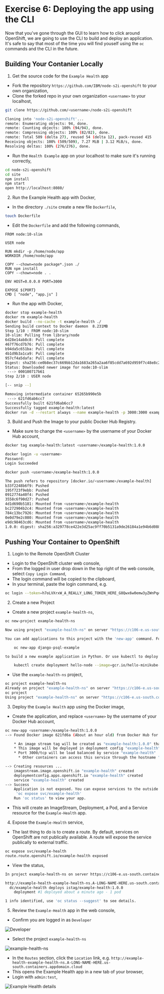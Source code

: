 # Exercise 6: Deploying the app using the CLI

Now that you've gone through the GUI to learn how to click around OpenShift,
we are going to use the CLI to build and deploy an application. It's safe to
say that most of the time you will find youself using the `oc` commands and the CLI in the future.

## Building Your Contanier Locally

1. Get the source code for the `Example Health` app
  * Fork the repository `https://github.com/IBM/node-s2i-openshift` to your own organization,
  * Clone the forked repo in your own organization `<username>` to your localhost,

```bash
git clone https://github.com/<username>/node-s2i-openshift

Cloning into 'node-s2i-openshift'...
remote: Enumerating objects: 94, done.
remote: Counting objects: 100% (94/94), done.
remote: Compressing objects: 100% (82/82), done.
remote: Total 509 (delta 27), reused 54 (delta 12), pack-reused 415
Receiving objects: 100% (509/509), 7.27 MiB | 3.12 MiB/s, done.
Resolving deltas: 100% (276/276), done.
```

* Run the `Health Example` app on your localhost to make sure it's running correctly,

```bash
cd node-s2i-openshift
cd site
npm install
npm start
open http://localhost:8080/
```

2. Run the Example Health app with Docker,

  * In the directory `./site` create a new file `Dockerfile`,

```bash
touch Dockerfile
```

  * Edit the `Dockerfile` and add the following commands,

```console
FROM node:10-slim

USER node

RUN mkdir -p /home/node/app
WORKDIR /home/node/app

COPY --chown=node package*.json ./
RUN npm install
COPY --chown=node . .

ENV HOST=0.0.0.0 PORT=3000

EXPOSE ${PORT}
CMD [ "node", "app.js" ]
```

  * Run the app with Docker,

```bash
docker stop example-health
docker rm example-health
docker build --no-cache -t example-health ./
Sending build context to Docker daemon  8.231MB
Step 1/10 : FROM node:10-slim
10-slim: Pulling from library/node
6d28e14ab8c8: Pull complete
467f76cd7b76: Pull complete
b94da5c651ba: Pull complete
4b1d9b3a1ca9: Pull complete
957cf4a5dafa: Pull complete
Digest: sha256:ce0b8ec37c669bb12da1683a265a2aa6f85cdd7a692d959f7c48e8c26cc37585
Status: Downloaded newer image for node:10-slim
 ---> 000100717b61
Step 2/10 : USER node

[-- snip --]

Removing intermediate container 65265b990e5b
 ---> 621fd6ab6cc7
Successfully built 621fd6ab6cc7
Successfully tagged example-health:latest
docker run -d --restart always --name example-health -p 3000:3000 example-health
```

3. Build and Push the Image to your public Docker Hub Registry.

  * Make sure to change the `<username>` by the username of your Docker Hub account,

```bash
docker tag example-health:latest <username>/example-health:1.0.0
```

```bash
docker login -u <username>
Password:
Login Succeeded
```

```bash
docker push <username>/example-health:1.0.0

The push refers to repository [docker.io/<username>/example-health]
b33f2248b6f9: Pushed
195f723f9ebb: Pushed
0912774a40f4: Pushed
3558c6f90d27: Pushed
4d1d690b5181: Mounted from <username>/example-health
bc272904b2c4: Mounted from <username>/example-health
784c13bc7926: Mounted from <username>/example-health
0e0d79e2c080: Mounted from <username>/example-health
e9dc98463cd6: Mounted from <username>/example-health
1.0.0: digest: sha256:a329778ce422e3d25ac9ff70b5131a9de26184a1e94b6d08844ea4f361519fd7 size: 2205
```

## Pushing Your Container to OpenShift

1. Login to the Remote OpenShift Cluster
  * Login to the OpenShift cluster web console,
  * From the logged in user drop down in the top right of the web console, select `Copy Login Command`,
  * The login command will be copied to the clipboard,
  * In your terminal, paste the login command, e.g.

```bash
oc login --token=h7oLVXrxW_A_REALLY_LONG_TOKEN_HERE_G8Qwx6w0emw3yZWnPqA0 --server=https://c106-e.us-south.containers.cloud.ibm.com:30260
```

2. Create a new Project

  * Create a new project `example-health-ns`,

```bash
oc new-project example-health-ns

Now using project "example-health-ns" on server "https://c106-e.us-south.containers.cloud.ibm.com:30260".

You can add applications to this project with the 'new-app' command. For example, try:

    oc new-app django-psql-example

to build a new example application in Python. Or use kubectl to deploy a simple Kubernetes application:

    kubectl create deployment hello-node --image=gcr.io/hello-minikube-zero-install/hello-node
```

  * Use the `example-health-ns` project,

```bash
oc project example-health-ns
Already on project "example-health-ns" on server "https://c106-e.us-south.containers.cloud.ibm.com:30260".
oc project
Using project "example-health-ns" on server "https://c106-e.us-south.containers.cloud.ibm.com:30260".n
```

3. Deploy the `Example Health` app using the Docker image,
  * Create the application, and replace `<username>` by the username of your Docker Hub account,

```bash
oc new-app <username>/example-health:1.0.0
--> Found Docker image 621fd6a (About an hour old) from Docker Hub for "<username>/example-health:1.0.0"

    * An image stream tag will be created as "example-health:1.0.0" that will track this image
    * This image will be deployed in deployment config "example-health"
    * Port 3000/tcp will be load balanced by service "example-health"
      * Other containers can access this service through the hostname "example-health"

--> Creating resources ...
    imagestream.image.openshift.io "example-health" created
    deploymentconfig.apps.openshift.io "example-health" created
    service "example-health" created
--> Success
    Application is not exposed. You can expose services to the outside world by executing one or more of the commands below:
     'oc expose svc/example-health'
    Run 'oc status' to view your app.
```

  * This will create an ImageStream, Deployment, a Pod, and a Service resource for the `Example-Health` app.

4. Expose the `Example-Health` service,
  * The last thing to do is to create a route. By default, services on OpenShift are not publically available. A route will expose the service publically to external traffic.

```bash
oc expose svc/example-health
route.route.openshift.io/example-health exposed
```

  * View the status,

```bash
In project example-health-ns on server https://c106-e.us-south.containers.cloud.ibm.com:30260

http://example-health-example-health-ns.A-LONG-NAME-HERE.us-south.containers.appdomain.cloud to pod port 3000-tcp (svc/example-health)
  dc/example-health deploys istag/example-health:1.0.0
    deployment #1 deployed about a minute ago - 1 pod

1 info identified, use 'oc status --suggest' to see details.
```

5. Review the `Example-Health` app in the web console,

  * Confirm you are logged in as `Developer`

  ![Developer](../.gitbook/assets/change-to-developer.png)

  * Select the project `example-health-ns`

  ![example-health-ns](../.gitbook/assets/example-health-ns.png)

  * In the `Routes` section, click the `Location` link, e.g. `http://example-health-example-health-ns.A-LONG-NAME-HERE.us-south.containers.appdomain.cloud`
  * This opens the Example Health app in a new tab of your browser,
  * Login with `admin:test`,

  ![Example Health details](../.gitbook/assets/example-health-app.png)
